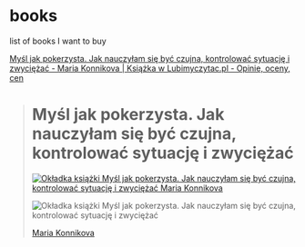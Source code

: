 # books
list of books I want to buy


[Myśl jak pokerzysta. Jak nauczyłam się być czujna, kontrolować sytuację i zwyciężać - Maria Konnikova | Książka w Lubimyczytac.pl - Opinie, oceny, cen](https://lubimyczytac.pl/ksiazka/5000824/mysl-jak-pokerzysta-jak-nauczylam-sie-byc-czujna-kontrolowac-sytuacje-i-zwyciezac)

> # Myśl jak pokerzysta. Jak nauczyłam się być czujna, kontrolować sytuację i zwyciężać
> 
>  [![Okładka książki Myśl jak pokerzysta. Jak nauczyłam się być czujna, kontrolować sytuację i zwyciężać Maria Konnikova](https://s.lubimyczytac.pl/upload/books/5000000/5000824/957327-170x243.jpg)](https://s.lubimyczytac.pl/upload/books/5000000/5000824/957327-352x500.jpg) 
> 
>  ![Okładka książki Myśl jak pokerzysta. Jak nauczyłam się być czujna, kontrolować sytuację i zwyciężać](https://s.lubimyczytac.pl/upload/books/5000000/5000824/957327-170x243.jpg) 
> 
> [Maria Konnikova](https://lubimyczytac.pl/autor/109953/maria-konnikova)
> 
